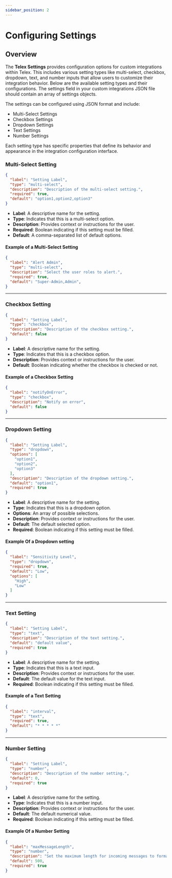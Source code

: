 ```yaml
---
sidebar_position: 2
---
```

# Configuring Settings

## Overview
The **Telex Settings** provides configuration options for custom integrations within Telex. This includes various setting types like multi-select, checkbox, dropdown, text, and number inputs that allow users to customize their integration behavior. Below are the available setting types and their configurations. The settings field in your custom integrations JSON file should contain an array of settings objects.

The settings can be configured using JSON format and include:
- Multi-Select Settings
- Checkbox Settings
- Dropdown Settings
- Text Settings
- Number Settings

Each setting type has specific properties that define its behavior and appearance in the integration configuration interface.

### Multi-Select Setting
```json
{
  "label": "Setting Label",
  "type": "multi-select",
  "description": "Description of the multi-select setting.",
  "required": true,
  "default": "option1,option2,option3"
}
```
- **Label**: A descriptive name for the setting.
- **Type**: Indicates that this is a multi-select option.
- **Description**: Provides context or instructions for the user.
- **Required**: Boolean indicating if this setting must be filled.
- **Default**: A comma-separated list of default options.
  
#### Example of a Multi-Select Setting
```json
{
  "label": "Alert Admin",
  "type": "multi-select",
  "description": "Select the user roles to alert.",
  "required": true,
  "default": "Super-Admin,Admin",
}
```
---

### Checkbox Setting
```json
{
  "label": "Setting Label",
  "type": "checkbox",
  "description": "Description of the checkbox setting.",
  "default": false
}
```
- **Label**: A descriptive name for the setting.
- **Type**: Indicates that this is a checkbox option.
- **Description**: Provides context or instructions for the user.
- **Default**: Boolean indicating whether the checkbox is checked or not.
  
#### Example of a Checkbox Setting
```json
{
  "label": "notifyOnError",
  "type": "checkbox",
  "description": "Notify on error",
  "default": false
}
```
---

### Dropdown Setting
```json
{
  "label": "Setting Label",
  "type": "dropdown",
  "options": [
    "option1",
    "option2",
    "option3"
  ],
  "description": "Description of the dropdown setting.",
  "default": "option1",
  "required": true
}
```
- **Label**: A descriptive name for the setting.
- **Type**: Indicates that this is a dropdown option.
- **Options**: An array of possible selections.
- **Description**: Provides context or instructions for the user.
- **Default**: The default selected option.
- **Required**: Boolean indicating if this setting must be filled.
  
#### Example Of a Dropdown setting
```json
{
  "label": "Sensitivity Level",
  "type": "dropdown",
  "required": true,
  "default": "Low",
  "options": [
    "High",
    "Low"
  ]
}
```
---
### Text Setting
```json
{
  "label": "Setting Label",
  "type": "text",
  "description": "Description of the text setting.",
  "default": "default value",
  "required": true
}
```
- **Label**: A descriptive name for the setting.
- **Type**: Indicates that this is a text input.
- **Description**: Provides context or instructions for the user.
- **Default**: The default value for the text input.
- **Required**: Boolean indicating if this setting must be filled.
#### Example of a Text Setting
```json
{
  "label": "interval",
  "type": "text",
  "required": true,
  "default": "* * * * *"
}
```
---

### Number Setting
```json
{
  "label": "Setting Label",
  "type": "number",
  "description": "Description of the number setting.",
  "default": 0,
  "required": true
}
```
- **Label**: A descriptive name for the setting.
- **Type**: Indicates that this is a number input.
- **Description**: Provides context or instructions for the user.
- **Default**: The default numerical value.
- **Required**: Boolean indicating if this setting must be filled.
  
#### Example Of a Number Setting
```json
{
  "label": "maxMessageLength",
  "type": "number",
  "description": "Set the maximum length for incoming messages to format.",
  "default": 500,
  "required": true
}
```
